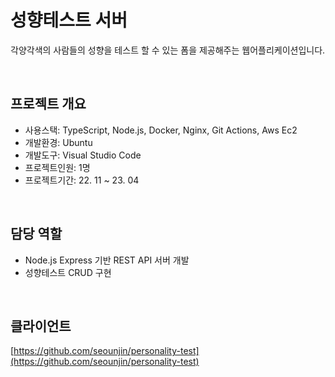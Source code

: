 # 성향테스트 서버
각양각색의 사람들의 성향을 테스트 할 수 있는 폼을 제공해주는 웹어플리케이션입니다.

<br/>

프로젝트 개요
-----------
- 사용스택: TypeScript, Node.js, Docker, Nginx, Git Actions, Aws Ec2
- 개발환경: Ubuntu
- 개발도구: Visual Studio Code
- 프로젝트인원: 1명
- 프로젝트기간: 22. 11 ~ 23. 04

<br/>

담당 역할
-----------
- Node.js Express 기반 REST API 서버 개발
- 성향테스트 CRUD 구현

<br/>

클라이언트
-----------
[https://github.com/seounjin/personality-test](https://github.com/seounjin/personality-test)
